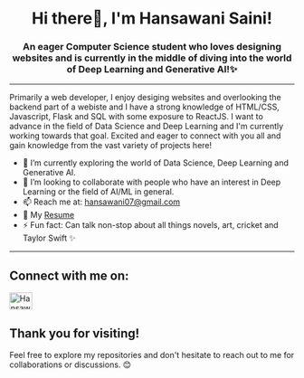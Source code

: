 <h1 align="center">Hi there👋, I'm Hansawani Saini!</h1>
<h3 align="center">An eager Computer Science student who loves designing websites and is currently in the middle of diving into the world of Deep Learning and Generative AI!✨</h3>

<hr/>
Primarily a web developer, I enjoy desiging websites and overlooking the backend part of a webiste and I have a strong knowledge of HTML/CSS, Javascript, Flask and SQL with some exposure to ReactJS. I want to advance in the field of Data Science and Deep Learning and I'm currently working towards that goal. Excited and eager to connect with you all and gain knowledge from the vast variety of projects here!

- 🌱 I’m currently exploring the world of Data Science, Deep Learning and Generative AI. 
- 👯 I’m looking to collaborate with people who have an interest in Deep Learning or the field of AI/ML in general.
- 📫 Reach me at: [hansawani07@gmail.com](mailto:hansawani07@gmail.com)
- 📄 My [Resume](https://drive.google.com/file/d/1vrhVC01fjYEsu93KL9f3AGqy-wvlcHyM/view?usp=sharing)
- ⚡ Fun fact: Can talk non-stop about all things novels, art, cricket and Taylor Swift ✨
  
<hr/>

## Connect with me on:
<a href="https://www.linkedin.com/in/hansawani-saini-39651a26b/" target="_blank"><img src="https://raw.githubusercontent.com/rahuldkjain/github-profile-readme-generator/master/src/images/icons/Social/linked-in-alt.svg" alt="Hansawani Saini" height="30" width="40" /></a>


## Thank you for visiting!

Feel free to explore my repositories and don't hesitate to reach out to me for collaborations or discussions. 😊


